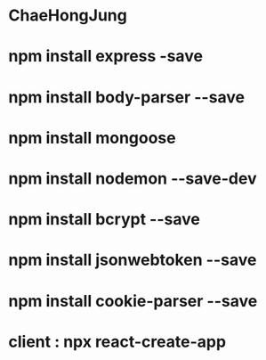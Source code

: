 # ChaeHongJung


# npm install express -save
# npm install body-parser --save
# npm install mongoose
# npm install nodemon --save-dev
# npm install bcrypt --save
# npm install jsonwebtoken --save
# npm install cookie-parser --save
# client : npx react-create-app